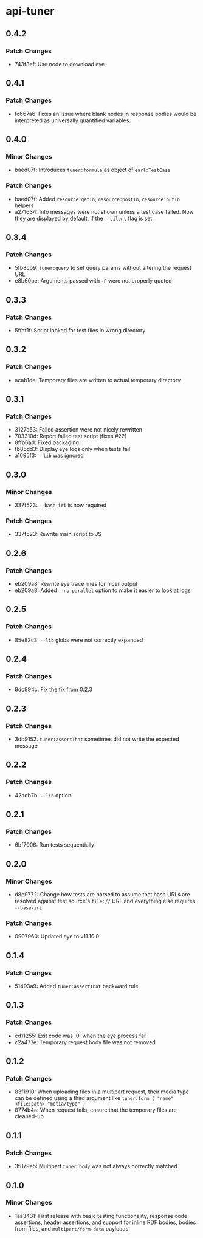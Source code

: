 # api-tuner

## 0.4.2

### Patch Changes

- 743f3ef: Use node to download eye

## 0.4.1

### Patch Changes

- fc667a6: Fixes an issue where blank nodes in response bodies would be interpreted as universally quantified variables.

## 0.4.0

### Minor Changes

- baed07f: Introduces `tuner:formula` as object of `earl:TestCase`

### Patch Changes

- baed07f: Added `resource:getIn`, `resource:postIn`, `resource:putIn` helpers
- a271634: Info messages were not shown unless a test case failed. Now they are displayed by default, if the `--silent` flag is set

## 0.3.4

### Patch Changes

- 5fb8cb9: `tuner:query` to set query params without altering the request URL
- e8b60be: Arguments passed with `-F` were not properly quoted

## 0.3.3

### Patch Changes

- 5ffaf1f: Script looked for test files in wrong directory

## 0.3.2

### Patch Changes

- acab1de: Temporary files are written to actual temporary directory

## 0.3.1

### Patch Changes

- 3127d53: Failed assertion were not nicely rewritten
- 703310d: Report failed test script (fixes #22)
- 8ffb6ad: Fixed packaging
- fb85dd3: Display eye logs only when tests fail
- a1695f3: `--lib` was ignored

## 0.3.0

### Minor Changes

- 337f523: `--base-iri` is now required

### Patch Changes

- 337f523: Rewrite main script to JS

## 0.2.6

### Patch Changes

- eb209a8: Rewrite eye trace lines for nicer output
- eb209a8: Added `--no-parallel` option to make it easier to look at logs

## 0.2.5

### Patch Changes

- 85e82c3: `--lib` globs were not correctly expanded

## 0.2.4

### Patch Changes

- 9dc894c: Fix the fix from 0.2.3

## 0.2.3

### Patch Changes

- 3db9152: `tuner:assertThat` sometimes did not write the expected message

## 0.2.2

### Patch Changes

- 42adb7b: `--lib` option

## 0.2.1

### Patch Changes

- 6bf7006: Run tests sequentially

## 0.2.0

### Minor Changes

- d8e9772: Change how tests are parsed to assume that hash URLs are resolved against test source's `file://` URL and everything else requires `--base-iri`

### Patch Changes

- 0907960: Updated eye to v11.10.0

## 0.1.4

### Patch Changes

- 51493a9: Added `tuner:assertThat` backward rule

## 0.1.3

### Patch Changes

- cd11255: Exit code was '0' when the eye process fail
- c2a477e: Temporary request body file was not removed

## 0.1.2

### Patch Changes

- 83f1910: When uploading files in a multipart request, their media type can be defined using a third argument like `tuner:form ( "name" <file:path> "metia/type" )`
- 8774b4a: When request fails, ensure that the temporary files are cleaned-up

## 0.1.1

### Patch Changes

- 3f879e5: Multipart `tuner:body` was not always correctly matched

## 0.1.0

### Minor Changes

- 1aa3431: First release with basic testing functionality, response code assertions, header assertions, and support for inline RDF bodies, bodies from files, and `multipart/form-data` payloads.
